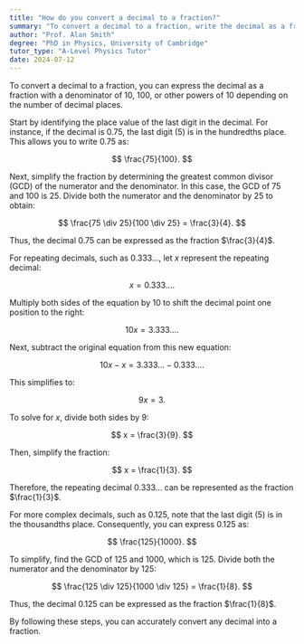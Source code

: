 ```yaml
---
title: "How do you convert a decimal to a fraction?"
summary: "To convert a decimal to a fraction, write the decimal as a fraction with a denominator of 10, 100, etc."
author: "Prof. Alan Smith"
degree: "PhD in Physics, University of Cambridge"
tutor_type: "A-Level Physics Tutor"
date: 2024-07-12
---
```


To convert a decimal to a fraction, you can express the decimal as a fraction with a denominator of $10$, $100$, or other powers of $10$ depending on the number of decimal places.

Start by identifying the place value of the last digit in the decimal. For instance, if the decimal is $0.75$, the last digit ($5$) is in the hundredths place. This allows you to write $0.75$ as:

$$
\frac{75}{100}.
$$

Next, simplify the fraction by determining the greatest common divisor (GCD) of the numerator and the denominator. In this case, the GCD of $75$ and $100$ is $25$. Divide both the numerator and the denominator by $25$ to obtain:

$$
\frac{75 \div 25}{100 \div 25} = \frac{3}{4}.
$$

Thus, the decimal $0.75$ can be expressed as the fraction $\frac{3}{4}$.

For repeating decimals, such as $0.333\ldots$, let $x$ represent the repeating decimal:

$$
x = 0.333\ldots.
$$

Multiply both sides of the equation by $10$ to shift the decimal point one position to the right:

$$
10x = 3.333\ldots.
$$

Next, subtract the original equation from this new equation:

$$
10x - x = 3.333\ldots - 0.333\ldots.
$$

This simplifies to:

$$
9x = 3.
$$

To solve for $x$, divide both sides by $9$:

$$
x = \frac{3}{9}.
$$

Then, simplify the fraction:

$$
x = \frac{1}{3}.
$$

Therefore, the repeating decimal $0.333\ldots$ can be represented as the fraction $\frac{1}{3}$.

For more complex decimals, such as $0.125$, note that the last digit ($5$) is in the thousandths place. Consequently, you can express $0.125$ as:

$$
\frac{125}{1000}.
$$

To simplify, find the GCD of $125$ and $1000$, which is $125$. Divide both the numerator and the denominator by $125$:

$$
\frac{125 \div 125}{1000 \div 125} = \frac{1}{8}.
$$

Thus, the decimal $0.125$ can be expressed as the fraction $\frac{1}{8}$.

By following these steps, you can accurately convert any decimal into a fraction.
    